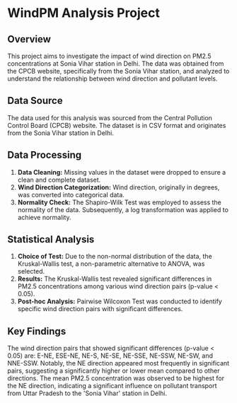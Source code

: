 # WindPM Analysis Project

## Overview

This project aims to investigate the impact of wind direction on PM2.5 concentrations at Sonia Vihar station in Delhi. The data was obtained from the CPCB website, specifically from the Sonia Vihar station, and analyzed to understand the relationship between wind direction and pollutant levels.

## Data Source

The data used for this analysis was sourced from the Central Pollution Control Board (CPCB) website. The dataset is in CSV format and originates from the Sonia Vihar station in Delhi.

## Data Processing

1. **Data Cleaning:** Missing values in the dataset were dropped to ensure a clean and complete dataset.
2. **Wind Direction Categorization:** Wind direction, originally in degrees, was converted into categorical data.
3. **Normality Check:** The Shapiro-Wilk Test was employed to assess the normality of the data. Subsequently, a log transformation was applied to achieve normality.

## Statistical Analysis

1. **Choice of Test:** Due to the non-normal distribution of the data, the Kruskal-Wallis test, a non-parametric alternative to ANOVA, was selected.
2. **Results:** The Kruskal-Wallis test revealed significant differences in PM2.5 concentrations among various wind direction pairs (p-value < 0.05).
3. **Post-hoc Analysis:** Pairwise Wilcoxon Test was conducted to identify specific wind direction pairs with significant differences.

## Key Findings

The wind direction pairs that showed significant differences (p-value < 0.05) are: E-NE, ESE-NE, NE-S, NE-SE, NE-SSE, NE-SSW, NE-SW, and NNE-SSW. Notably, the NE direction appeared most frequently in significant pairs, suggesting a significantly higher or lower mean compared to other directions. The mean PM2.5 concentration was observed to be highest for the NE direction, indicating a significant influence on pollutant transport from Uttar Pradesh to the 'Sonia Vihar' station in Delhi.







